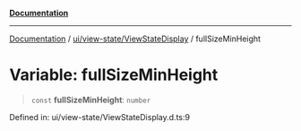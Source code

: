 [**Documentation**](../../../../index.md)

***

[Documentation](../../../../index.md) / [ui/view-state/ViewStateDisplay](../index.md) / fullSizeMinHeight

# Variable: fullSizeMinHeight

> `const` **fullSizeMinHeight**: `number`

Defined in: ui/view-state/ViewStateDisplay.d.ts:9
